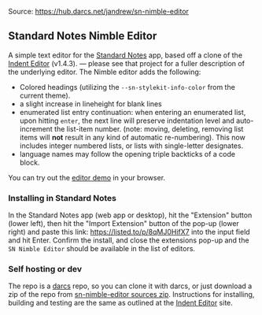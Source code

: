 Source: https://hub.darcs.net/jandrew/sn-nimble-editor

## Standard Notes Nimble Editor

A simple text editor for the [Standard Notes](https://standardnotes.org/) app, based off a clone of the [Indent Editor](https://github.com/MaxLap/standard-notes-indent-editor) (v1.4.3). — please see that project for a fuller description of the underlying editor. The Nimble editor adds the following:

- Colored headings (utilizing the `--sn-stylekit-info-color` from the current theme).
- a slight increase in lineheight for blank lines
- enumerated list entry continuation: when entering an enumerated list, upon hitting `enter`, the next line will preserve indentation level and auto-increment the list-item number. (note: moving, deleting, removing list items will **not** result in any kind of automatic re-numbering). This now includes integer numbered lists, or lists with single-letter designates.
- language names may follow the opening triple backticks of a code block.

You can try out the [editor demo](https://sn-nimble-editor.netlify.app/demo.html) in your browser.

### Installing in Standard Notes

In the Standard Notes app (web app or desktop), hit the "Extension" button (lower left), then hit the "Import Extension" button of the pop-up (lower right) and paste this link: https://listed.to/p/8qMJ0HifX7 into the input field and hit Enter.  Confirm the install, and close the extensions pop-up and the `SN Nimble Editor` should be available in the list of editors.

### Self hosting or dev

The repo is a [darcs](http://darcs.net/) repo, so you can clone it with darcs, or just download a zip of the repo from [sn-nimble-editor sources zip](https://hub.darcs.net/jandrew/sn-nimble-editor/dist). Instructions for installing, building and testing are the same as outlined at the [Indent Editor](https://github.com/MaxLap/standard-notes-indent-editor) site.
